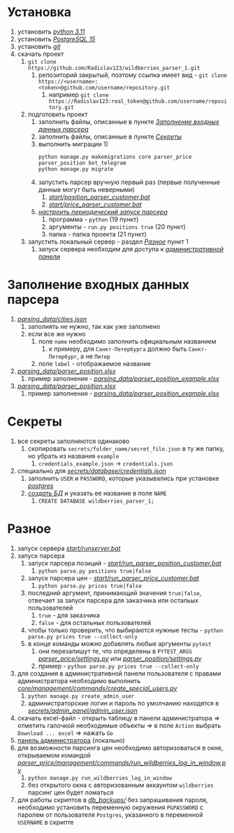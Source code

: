 # Установка

1) установить [*python 3.11*](https://www.python.org/)
2) установить [*PostgreSQL 15*](https://www.postgresql.org/)
3) установить [*git*](https://git-scm.com/downloads)
4) скачать проект
    1) `git clone https://github.com/Radislav123/wildberries_parser_1.git`
        1) репозиторий закрытый, поэтому ссылка имеет вид - `git clone https://<username>:<token>@github.com/username/repository.git`
            1) например `git clone https://Radislav123:real_token@github.com/username/repository.git`
    2) подготовить проект
        1) заполнить файлы, описанные в пункте [*Заполнение входных данных парсера*](#заполнение-входных-данных-парсера)
        2) заполнить файлы, описанные в пункте [*Секреты*](#секреты)
        3) выполнить миграции
            1)
           ```commandline
           python manage.py makemigrations core parser_price parser_position bot_telegram
           python manage.py migrate
           ```
        4) запустить парсер вручную первый раз (первые полученные данные могут быть неверными)
            1) [*start/position_parser_customer.bat*](start/run_parser_position_customer.bat)
            2) [*start/price_parser_customer.bat*](start/run_parser_price_customer.bat)
        5) [*настроить периодический запуск парсера*](https://www.windowscentral.com/how-create-automated-task-using-task-scheduler-windows-10)
            1) программа - `python` (19 пункт)
            2) аргументы - `run.py positions true` (20 пункт)
            3) папка - папка проекта (21 пункт)
    3) запустить локальный сервер - раздел [*Разное*](#разное) пункт 1
        1) запуск сервера необходим для доступа к [*административной панели*](http://127.0.0.1:8000/admin/)


# Заполнение входных данных парсера

1) [*parsing_data/cities.json*](parsing_data/cities.json)
    1) заполнять не нужно, так как уже заполнено
    2) если все же нужно
        1) поле `name` необходимо заполнить официальным названием
            1) к примеру, для `Санкт-Петербурга` должно быть `Санкт-Петербург`, а не `Питер`
        2) поле `label` - отображаемое название
2) [*parsing_data/parser_position.xlsx*](parsing_data/parser_position.xlsx)
    1) пример заполнения - [*parsing_data/parser_position_example.xlsx*](parsing_data/parser_position_example.xlsx)
3) [*parsing_data/parser_position.xlsx*](parsing_data/parser_position.xlsx)
    1) пример заполнения - [*parsing_data/parser_position_example.xlsx*](parsing_data/parser_position_example.xlsx)


# Секреты

1) все секреты заполняются одинаково
    1) скопировать `secrets/folder_name/secret_file.json` в ту же папку, но убрать из названия `example`
        1) `credentials_example.json` -> `credentials.json`
2) специально для [*secrets/database/credentials.json*](secrets/database/credentials.json)
    1) заполнить `USER` и `PASSWORD`, которые указывались при установке [*postgres*](https://www.postgresql.org/)
    2) [*создать БД*](https://www.tutorialspoint.com/postgresql/postgresql_create_database.htm) и указать ее название в поле `NAME`
        1) `CREATE DATABASE wildberries_parser_1;`


# Разное

1) запуск сервера [*start/runserver.bat*](start/runserver.bat)
2) запуск парсера
    1) запуск парсера позиций - [*start/run_parser_position_customer.bat*](start/run_parser_position_customer.bat)
        1) `python parse.py positions true|false`
    2) запуск парсера цен - [*start/run_parser_price_customer.bat*](start/run_parser_price_customer.bat)
        1) `python parse.py prices true|false`
    3) последний аргумент, принимающий значения `true|false`, отвечает за запуск парсера для заказчика или остальых пользователей
        1) `true` - для заказчика
        2) `false` - для остальных пользователей
    4) чтобы только проверить, что выбираются нужные тесты - `python parse.py prices true --collect-only`
    5) в конце команды можно добавлять любые аргументы `pytest`
        1) они перезапишут те, что определены в `PYTEST_ARGS`
           [*parser_price/settings.py*](parser_price/settings.py) или [*parser_position/settings.py*](parser_position/settings.py)
        2) пример - `python parse.py prices true --collect-only`
3) для создания в административной панели пользователя с правами администратора необходимо выполнить
   [*core/management/commands/create_special_users.py*](core/management/commands/create_special_users.py)
    1) `python manage.py create_admin_user`
    2) администраторские логин и пароль по умолчанию находятся в [*secrets/admin_panel/admin_user.json*](secrets/admin_panel/customer_user.json)
4) скачать excel-файл - открыть таблицу в панели администратора => отметить галочкой необходимые объекты => в поле `Action` выбрать `Download ... excel` =>
   нажать `Go`
5) [панель администратора](http://127.0.0.1:8000/admin/) (локально)
6) для возможности парсинга цен необходимо авторизоваться в окне, открываемом командой
   [*parser_price/management/commands/run_wildberries_log_in_window.py*](parser_price/management/commands/run_wildberries_log_in_window.py)
    1) `python manage.py run_wildberries_log_in_window`
    2) без открытого окна с авторизованным аккаунтом `wildberries` парсинг цен будет ломаться
7) для работы скриптов в [*db_backups/*](db_backups) без запрашивания пароля, необходимо установить переменную окружения
   `PGPASSWORD` с паролем от пользователя `Postgres`, указанного в переменной `USERNAME` в скрипте
